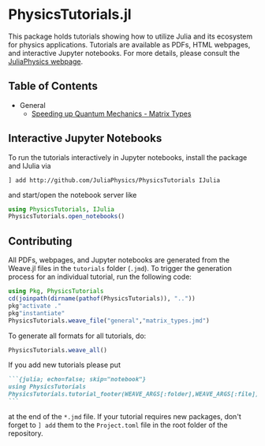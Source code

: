 # PhysicsTutorials.jl
This package holds tutorials showing how to utilize Julia and its ecosystem for physics applications. Tutorials are available as PDFs, HTML webpages, and interactive Jupyter notebooks. For more details, please consult the [JuliaPhysics webpage](http://juliaphysics.github.io).

## Table of Contents

* General
  * [Speeding up Quantum Mechanics - Matrix Types](https://juliaphysics.github.io/PhysicsTutorials.jl/tutorials/general/matrix_types.html)

## Interactive Jupyter Notebooks

To run the tutorials interactively in Jupyter notebooks, install the package and IJulia via

```
] add http://github.com/JuliaPhysics/PhysicsTutorials IJulia
```

and start/open the notebook server like

```julia
using PhysicsTutorials, IJulia
PhysicsTutorials.open_notebooks()
```

## Contributing

All PDFs, webpages, and Jupyter notebooks are generated from the Weave.jl files in the `tutorials` folder (`.jmd`).
To trigger the generation process for an individual tutorial, run the following code:

```julia
using Pkg, PhysicsTutorials
cd(joinpath(dirname(pathof(PhysicsTutorials)), ".."))
pkg"activate ."
pkg"instantiate"
PhysicsTutorials.weave_file("general","matrix_types.jmd")
```

To generate all formats for all tutorials, do:

```julia
PhysicsTutorials.weave_all()
```

If you add new tutorials please put

`````markdown
```{julia; echo=false; skip="notebook"}
using PhysicsTutorials
PhysicsTutorials.tutorial_footer(WEAVE_ARGS[:folder],WEAVE_ARGS[:file])
```
`````

at the end of the `*.jmd` file. If your tutorial requires new packages, don't forget to `] add` them to the `Project.toml` file in the root folder of the repository.
